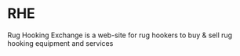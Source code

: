 # RHE
Rug Hooking Exchange is a web-site for rug hookers to buy & sell rug hooking equipment and services
